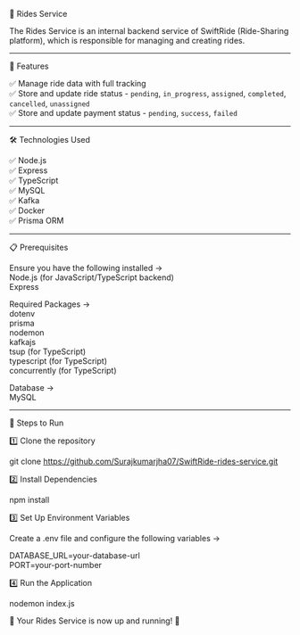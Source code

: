 🚙 Rides Service

The Rides Service is an internal backend service of SwiftRide (Ride-Sharing platform), which is responsible for managing and creating rides.

-----------------------------------------------------------------------------------------------------------------------------------------------

🚀 Features

✅ Manage ride data with full tracking  
✅ Store and update ride status - `pending`, `in_progress`, `assigned`, `completed`, `cancelled`, `unassigned`  
✅ Store and update payment status - `pending`, `success`, `failed`  

-----------------------------------------------------------------------------------------------------------------------------------------------

🛠 Technologies Used

✅ Node.js    
✅ Express  
✅ TypeScript  
✅ MySQL  
✅ Kafka  
✅ Docker  
✅ Prisma ORM  

-----------------------------------------------------------------------------------------------------------------------------------------------

📋 Prerequisites

Ensure you have the following installed ->  
Node.js (for JavaScript/TypeScript backend)  
Express 

Required Packages ->  
dotenv  
prisma  
nodemon  
kafkajs  
tsup (for TypeScript)  
typescript (for TypeScript)  
concurrently (for TypeScript)  

Database ->  
MySQL  

-----------------------------------------------------------------------------------------------------------------------------------------------

📌 Steps to Run

1️⃣ Clone the repository

git clone https://github.com/Surajkumarjha07/SwiftRide-rides-service.git

2️⃣ Install Dependencies

npm install

3️⃣ Set Up Environment Variables

Create a .env file and configure the following variables ->  

DATABASE_URL=your-database-url  
PORT=your-port-number  

4️⃣ Run the Application

nodemon index.js

🚀 Your Rides Service is now up and running! 🎉

